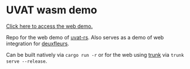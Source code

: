 # UVAT wasm demo

[Click here to access the web demo.](https://lieunoir.github.io/uvat-wasm-demo/)

Repo for the web demo of [uvat-rs](https://github.com/Lieunoir/uvat-rs). Also serves as a demo of web integration for [deuxfleurs](https://github.com/Lieunoir/deuxfleurs).

Can be built natively via `cargo run -r` or for the web using [trunk](https://github.com/trunk-rs/trunk) via `trunk serve --release`.
